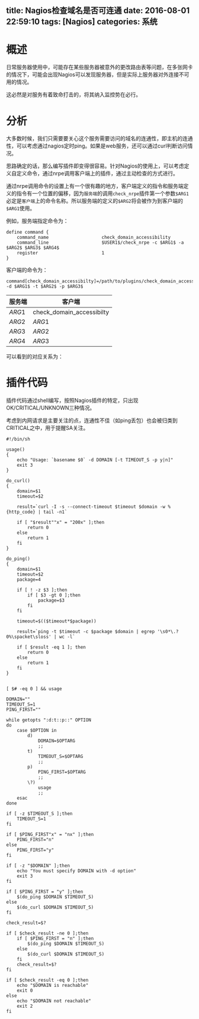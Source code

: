 title: Nagios检查域名是否可连通
date: 2016-08-01 22:59:10
tags: [Nagios]
categories: 系统
---

# 概述

日常服务器使用中，可能存在某些服务器被意外的更改路由表等问题，在多张网卡的情况下，可能会出现Nagios可以发现服务器，但是实际上服务器对外连接不可用的情况。

这必然是对服务有着致命打击的，将其纳入监控势在必行。

<!-- more -->

# 分析

大多数时候，我们只需要要关心这个服务需要访问的域名的连通性，即主机的连通性，可以考虑通过nagios定时ping。如果是web服务，还可以通过curl判断访问情况。

思路确定的话，那么编写插件即变得很容易。针对Nagios的使用上，可以考虑定义自定义命令，通过nrpe调用客户端上的插件，通过主动检查的方式进行。

通过nrpe调用命令的设置上有一个很有趣的地方，客户端定义的指令和服务端定义的指令有一个位置的偏移，因为`服务端`的调用`check_nrpe`插件第一个参数`$ARG1`必定是`客户端`上的命令名称。所以服务端的定义的`$ARG2`将会被作为到客户端的`$ARG1`使用。

例如，服务端指定命令为：

```
define command {
    command_name                    check_domain_accessibility
    command_line                    $USER1$/check_nrpe -c $ARG1$ -a $ARG2$ $ARG3$ $ARG4$
    register                        1
}
```

客户端的命令为：

```
command[check_domain_accessibilty]=/path/to/plugins/check_domain_accessibility.sh -d $ARG1$ -t $ARG2$ -p $ARG3$
```
| 服务端 | 客户端  |
| --- | --- |
| $ARG1$ | check_domain_accessibilty |
| $ARG2$ | $ARG1$ |
| $ARG3$ | $ARG2$ |
| $ARG4$ | $ARG3$ |


可以看到的对应关系为：



# 插件代码

插件代码通过shell编写，按照Nagios插件的特定，只出现OK/CRITICAL/UNKNOWN三种情况。

考虑到内网请求是主要关注的点，连通性不佳（如ping丢包）也会被归类到CRITICAL之中，用于提醒SA关注。

```
#!/bin/sh

usage()
{
	echo "Usage: `basename $0` -d DOMAIN [-t TIMEOUT_S -p y|n]"
	exit 3
}

do_curl()
{
	domain=$1
	timeout=$2

	result=`curl -I -s --connect-timeout $timeout $domain -w %{http_code} | tail -n1`

	if [ "$result""x" = "200x" ];then
		return 0
	else
		return 1
	fi
}

do_ping()
{
	domain=$1
	timeout=$2
	package=4

	if [ ! -z $3 ];then
		if [ $3 -gt 0 ];then
			package=$3
		fi
	fi

	timeout=$(($timeout*$package))

	result=`ping -t $timeout -c $package $domain | egrep '\s0*\.?0%\spacket\sloss' | wc -l`

	if [ $result -eq 1 ]; then
		return 0
	else
		return 1
	fi
}


[ $# -eq 0 ] && usage

DOMAIN=""
TIMEOUT_S=1
PING_FIRST=""

while getopts ":d:t::p::" OPTION
do
    case $OPTION in
        d)
            DOMAIN=$OPTARG
            ;;
        t)
            TIMEOUT_S=$OPTARG
            ;;
        p)
            PING_FIRST=$OPTARG
            ;;
        \?)
            usage
            ;;
    esac
done

if [ -z $TIMEOUT_S ];then
    TIMEOUT_S=1
fi

if [ $PING_FIRST"x" = "nx" ];then
    PING_FIRST="n"
else
    PING_FIRST="y"
fi

if [ -z "$DOMAIN" ];then
    echo "You must specify DOMAIN with -d option"
    exit 3
fi

if [ $PING_FIRST = "y" ];then
	$(do_ping $DOMAIN $TIMEOUT_S)
else
	$(do_curl $DOMAIN $TIMEOUT_S)
fi

check_result=$?

if [ $check_result -ne 0 ];then
	if [ $PING_FIRST = "n" ];then
		$(do_ping $DOMAIN $TIMEOUT_S)
	else
		$(do_curl $DOMAIN $TIMEOUT_S)
	fi
	check_result=$?
fi

if [ $check_result -eq 0 ];then
	echo "$DOMAIN is reachable"
	exit 0
else
	echo "$DOMAIN not reachable"
	exit 2
fi
```


